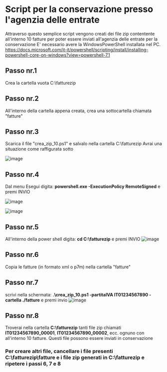 # Script per la conservazione presso l'agenzia delle entrate

Attraverso questo semplice script vengono creati dei file zip contentente all'interno 10 fatture per poter essere inviati all'agenzia delle entrate per la conservazione
E' necessario avere la WindowsPowerShell installata nel PC. 
https://docs.microsoft.com/it-it/powershell/scripting/install/installing-powershell-core-on-windows?view=powershell-7.1

## Passo nr.1
Crea la cartella vuota C:\fatturezip

## Passo nr.2
All'interno della cartella appena creata, crea una sottocartella chiamata  "fatture" 

## Passo nr.3 
Scarica il file "crea_zip_10.ps1" e salvalo nella cartella C:\fatturezip
Avrai una situazione come raffigurata sotto

![image](https://user-images.githubusercontent.com/2527138/109398789-38561c00-793f-11eb-8d08-02db408395ca.png)

## Passo nr.4 
Dal menu Esegui digita: **powershell.exe -ExecutionPolicy RemoteSigned** e premi INVIO

![image](https://user-images.githubusercontent.com/2527138/109398707-aa7a3100-793e-11eb-90e2-2e6cbf3f7eb8.png)

![image](https://user-images.githubusercontent.com/2527138/109398721-c67dd280-793e-11eb-9a2b-844efa10084f.png)

## Passo nr.5
All'interno della power shell digita: **cd C:\fatturezip** e premi INVIO
![image](https://user-images.githubusercontent.com/2527138/109398742-f6c57100-793e-11eb-81b2-c236c84b5462.png)

## Passo nr.6
Copia le fatture (in formato xml o p7m) nella cartella "fatture"

## Passo nr.7
scrivi nella schermata: **.\crea_zip_10.ps1 -partitaIVA IT01234567890 -cartella ./fatture** e premi invio
![image](https://user-images.githubusercontent.com/2527138/109398812-689dba80-793f-11eb-85d7-49290556aa91.png)

## Passo nr.8
Troverai nella cartella **C:\fatturezip** tanti file zip chiamati **IT01234567890_00001**, **IT01234567890_00002**, ecc. ognuno con all'interno 10 fatture. Questi file possono essere inviati in conservazione

### Per creare altri file, cancellare i file presenti C:\fatturezip\fatture e i file zip generati in C:\fatturezip e ripetere i passi 6, 7 e 8 
